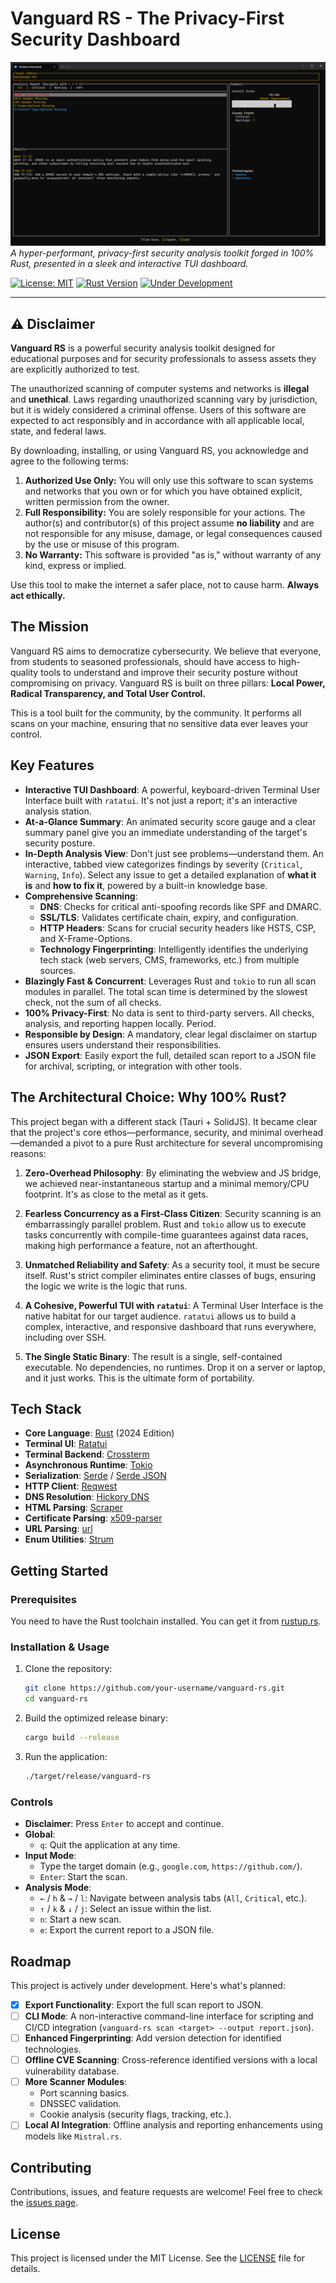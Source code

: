 # Vanguard RS - The Privacy-First Security Dashboard

![Vanguard RS](screenshot.png)
*A hyper-performant, privacy-first security analysis toolkit forged in 100% Rust, presented in a sleek and interactive TUI dashboard.*

[![License: MIT](https://img.shields.io/badge/License-MIT-yellow.svg)](https://opensource.org/licenses/MIT)
[![Rust Version](https://img.shields.io/badge/rust-2024-orange.svg)](https://www.rust-lang.org/)
[![Under Development](https://img.shields.io/badge/status-in%20development-brightgreen.svg)]()

---

## ⚠️ Disclaimer

**Vanguard RS** is a powerful security analysis toolkit designed for educational purposes and for security professionals to assess assets they are explicitly authorized to test.

The unauthorized scanning of computer systems and networks is **illegal** and **unethical**. Laws regarding unauthorized scanning vary by jurisdiction, but it is widely considered a criminal offense. Users of this software are expected to act responsibly and in accordance with all applicable local, state, and federal laws.

By downloading, installing, or using Vanguard RS, you acknowledge and agree to the following terms:

1.  **Authorized Use Only:** You will only use this software to scan systems and networks that you own or for which you have obtained explicit, written permission from the owner.
2.  **Full Responsibility:** You are solely responsible for your actions. The author(s) and contributor(s) of this project assume **no liability** and are not responsible for any misuse, damage, or legal consequences caused by the use or misuse of this program.
3.  **No Warranty:** This software is provided "as is," without warranty of any kind, express or implied.

Use this tool to make the internet a safer place, not to cause harm. **Always act ethically.**

## The Mission

Vanguard RS aims to democratize cybersecurity. We believe that everyone, from students to seasoned professionals, should have access to high-quality tools to understand and improve their security posture without compromising on privacy. Vanguard RS is built on three pillars: **Local Power, Radical Transparency, and Total User Control.**

This is a tool built for the community, by the community. It performs all scans on your machine, ensuring that no sensitive data ever leaves your control.

## Key Features

-   **Interactive TUI Dashboard**: A powerful, keyboard-driven Terminal User Interface built with `ratatui`. It's not just a report; it's an interactive analysis station.
-   **At-a-Glance Summary**: An animated security score gauge and a clear summary panel give you an immediate understanding of the target's security posture.
-   **In-Depth Analysis View**: Don't just see problems—understand them. An interactive, tabbed view categorizes findings by severity (`Critical`, `Warning`, `Info`). Select any issue to get a detailed explanation of **what it is** and **how to fix it**, powered by a built-in knowledge base.
-   **Comprehensive Scanning**:
    -   **DNS**: Checks for critical anti-spoofing records like SPF and DMARC.
    -   **SSL/TLS**: Validates certificate chain, expiry, and configuration.
    -   **HTTP Headers**: Scans for crucial security headers like HSTS, CSP, and X-Frame-Options.
    -   **Technology Fingerprinting**: Intelligently identifies the underlying tech stack (web servers, CMS, frameworks, etc.) from multiple sources.
-   **Blazingly Fast & Concurrent**: Leverages Rust and `tokio` to run all scan modules in parallel. The total scan time is determined by the slowest check, not the sum of all checks.
-   **100% Privacy-First**: No data is sent to third-party servers. All checks, analysis, and reporting happen locally. Period.
-   **Responsible by Design**: A mandatory, clear legal disclaimer on startup ensures users understand their responsibilities.
-   **JSON Export**: Easily export the full, detailed scan report to a JSON file for archival, scripting, or integration with other tools.

## The Architectural Choice: Why 100% Rust?

This project began with a different stack (Tauri + SolidJS). It became clear that the project's core ethos—performance, security, and minimal overhead—demanded a pivot to a pure Rust architecture for several uncompromising reasons:

1.  **Zero-Overhead Philosophy**: By eliminating the webview and JS bridge, we achieved near-instantaneous startup and a minimal memory/CPU footprint. It's as close to the metal as it gets.

2.  **Fearless Concurrency as a First-Class Citizen**: Security scanning is an embarrassingly parallel problem. Rust and `tokio` allow us to execute tasks concurrently with compile-time guarantees against data races, making high performance a feature, not an afterthought.

3.  **Unmatched Reliability and Safety**: As a security tool, it must be secure itself. Rust's strict compiler eliminates entire classes of bugs, ensuring the logic we write is the logic that runs.

4.  **A Cohesive, Powerful TUI with `ratatui`**: A Terminal User Interface is the native habitat for our target audience. `ratatui` allows us to build a complex, interactive, and responsive dashboard that runs everywhere, including over SSH.

5.  **The Single Static Binary**: The result is a single, self-contained executable. No dependencies, no runtimes. Drop it on a server or laptop, and it just works. This is the ultimate form of portability.

## Tech Stack

-   **Core Language**: [Rust](https://www.rust-lang.org/) (2024 Edition)
-   **Terminal UI**: [Ratatui](https://ratatui.rs/)
-   **Terminal Backend**: [Crossterm](https://github.com/crossterm-rs/crossterm)
-   **Asynchronous Runtime**: [Tokio](https://tokio.rs/)
-   **Serialization**: [Serde](https://serde.rs/) / [Serde JSON](https://github.com/serde-rs/json)
-   **HTTP Client**: [Reqwest](https://github.com/seanmonstar/reqwest)
-   **DNS Resolution**: [Hickory DNS](https://github.com/hickory-dns/hickory-dns)
-   **HTML Parsing**: [Scraper](https://github.com/causal-agent/scraper)
-   **Certificate Parsing**: [x509-parser](https://github.com/rust-x509/x509-parser)
-   **URL Parsing**: [url](https://crates.io/crates/url)
-   **Enum Utilities**: [Strum](https://crates.io/crates/strum)

## Getting Started

### Prerequisites

You need to have the Rust toolchain installed. You can get it from [rustup.rs](https://rustup.rs/).

### Installation & Usage

1.  Clone the repository:
    ```sh
    git clone https://github.com/your-username/vanguard-rs.git
    cd vanguard-rs
    ```

2.  Build the optimized release binary:
    ```sh
    cargo build --release
    ```

3.  Run the application:
    ```sh
    ./target/release/vanguard-rs
    ```

### Controls

-   **Disclaimer**: Press `Enter` to accept and continue.
-   **Global**:
    -   `q`: Quit the application at any time.
-   **Input Mode**:
    -   Type the target domain (e.g., `google.com`, `https://github.com/`).
    -   `Enter`: Start the scan.
-   **Analysis Mode**:
    -   `←` / `h` & `→` / `l`: Navigate between analysis tabs (`All`, `Critical`, etc.).
    -   `↑` / `k` & `↓` / `j`: Select an issue within the list.
    -   `n`: Start a new scan.
    -   `e`: Export the current report to a JSON file.

## Roadmap

This project is actively under development. Here's what's planned:

-   [x] **Export Functionality**: Export the full scan report to JSON.
-   [ ] **CLI Mode**: A non-interactive command-line interface for scripting and CI/CD integration (`vanguard-rs scan <target> --output report.json`).
-   [ ] **Enhanced Fingerprinting**: Add version detection for identified technologies.
-   [ ] **Offline CVE Scanning**: Cross-reference identified versions with a local vulnerability database.
-   [ ] **More Scanner Modules**:
    -   Port scanning basics.
    -   DNSSEC validation.
    -   Cookie analysis (security flags, tracking, etc.).
-   [ ] **Local AI Integration**: Offline analysis and reporting enhancements using models like `Mistral.rs`.

## Contributing

Contributions, issues, and feature requests are welcome! Feel free to check the [issues page](https://github.com/your-username/vanguard-rs/issues).

## License

This project is licensed under the MIT License. See the [LICENSE](LICENSE) file for details.